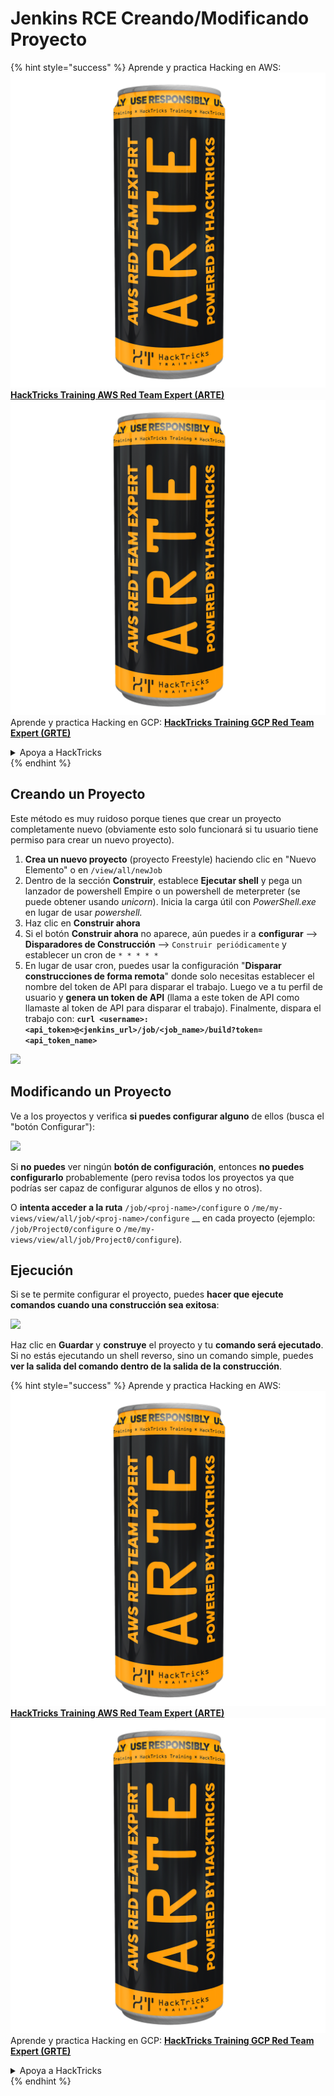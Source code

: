 # Jenkins RCE Creando/Modificando Proyecto

{% hint style="success" %}
Aprende y practica Hacking en AWS:<img src="../../.gitbook/assets/image (1) (1) (1).png" alt="" data-size="line">[**HackTricks Training AWS Red Team Expert (ARTE)**](https://training.hacktricks.xyz/courses/arte)<img src="../../.gitbook/assets/image (1) (1) (1).png" alt="" data-size="line">\
Aprende y practica Hacking en GCP: <img src="../../.gitbook/assets/image (2).png" alt="" data-size="line">[**HackTricks Training GCP Red Team Expert (GRTE)**<img src="../../.gitbook/assets/image (2).png" alt="" data-size="line">](https://training.hacktricks.xyz/courses/grte)

<details>

<summary>Apoya a HackTricks</summary>

* Revisa los [**planes de suscripción**](https://github.com/sponsors/carlospolop)!
* **Únete al** 💬 [**grupo de Discord**](https://discord.gg/hRep4RUj7f) o al [**grupo de telegram**](https://t.me/peass) o **síguenos** en **Twitter** 🐦 [**@hacktricks\_live**](https://twitter.com/hacktricks_live)**.**
* **Comparte trucos de hacking enviando PRs a los** [**HackTricks**](https://github.com/carlospolop/hacktricks) y [**HackTricks Cloud**](https://github.com/carlospolop/hacktricks-cloud) repos de github.

</details>
{% endhint %}

## Creando un Proyecto

Este método es muy ruidoso porque tienes que crear un proyecto completamente nuevo (obviamente esto solo funcionará si tu usuario tiene permiso para crear un nuevo proyecto).

1. **Crea un nuevo proyecto** (proyecto Freestyle) haciendo clic en "Nuevo Elemento" o en `/view/all/newJob`
2. Dentro de la sección **Construir**, establece **Ejecutar shell** y pega un lanzador de powershell Empire o un powershell de meterpreter (se puede obtener usando _unicorn_). Inicia la carga útil con _PowerShell.exe_ en lugar de usar _powershell._
3. Haz clic en **Construir ahora**
1. Si el botón **Construir ahora** no aparece, aún puedes ir a **configurar** --> **Disparadores de Construcción** --> `Construir periódicamente` y establecer un cron de `* * * * *`
2. En lugar de usar cron, puedes usar la configuración "**Disparar construcciones de forma remota**" donde solo necesitas establecer el nombre del token de API para disparar el trabajo. Luego ve a tu perfil de usuario y **genera un token de API** (llama a este token de API como llamaste al token de API para disparar el trabajo). Finalmente, dispara el trabajo con: **`curl <username>:<api_token>@<jenkins_url>/job/<job_name>/build?token=<api_token_name>`**

![](<../../.gitbook/assets/image (165).png>)

## Modificando un Proyecto

Ve a los proyectos y verifica **si puedes configurar alguno** de ellos (busca el "botón Configurar"):

![](<../../.gitbook/assets/image (265).png>)

Si **no puedes** ver ningún **botón de configuración**, entonces **no puedes** **configurarlo** probablemente (pero revisa todos los proyectos ya que podrías ser capaz de configurar algunos de ellos y no otros).

O **intenta acceder a la ruta** `/job/<proj-name>/configure` o `/me/my-views/view/all/job/<proj-name>/configure` \_\_ en cada proyecto (ejemplo: `/job/Project0/configure` o `/me/my-views/view/all/job/Project0/configure`).

## Ejecución

Si se te permite configurar el proyecto, puedes **hacer que ejecute comandos cuando una construcción sea exitosa**:

![](<../../.gitbook/assets/image (98).png>)

Haz clic en **Guardar** y **construye** el proyecto y tu **comando será ejecutado**.\
Si no estás ejecutando un shell reverso, sino un comando simple, puedes **ver la salida del comando dentro de la salida de la construcción**.

{% hint style="success" %}
Aprende y practica Hacking en AWS:<img src="../../.gitbook/assets/image (1) (1) (1).png" alt="" data-size="line">[**HackTricks Training AWS Red Team Expert (ARTE)**](https://training.hacktricks.xyz/courses/arte)<img src="../../.gitbook/assets/image (1) (1) (1).png" alt="" data-size="line">\
Aprende y practica Hacking en GCP: <img src="../../.gitbook/assets/image (2).png" alt="" data-size="line">[**HackTricks Training GCP Red Team Expert (GRTE)**<img src="../../.gitbook/assets/image (2).png" alt="" data-size="line">](https://training.hacktricks.xyz/courses/grte)

<details>

<summary>Apoya a HackTricks</summary>

* Revisa los [**planes de suscripción**](https://github.com/sponsors/carlospolop)!
* **Únete al** 💬 [**grupo de Discord**](https://discord.gg/hRep4RUj7f) o al [**grupo de telegram**](https://t.me/peass) o **síguenos** en **Twitter** 🐦 [**@hacktricks\_live**](https://twitter.com/hacktricks_live)**.**
* **Comparte trucos de hacking enviando PRs a los** [**HackTricks**](https://github.com/carlospolop/hacktricks) y [**HackTricks Cloud**](https://github.com/carlospolop/hacktricks-cloud) repos de github.

</details>
{% endhint %}
